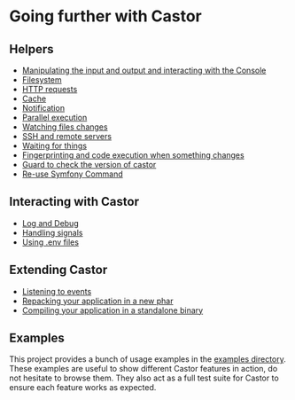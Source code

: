 # Going further with Castor

## Helpers

* [Manipulating the input and output and interacting with the Console](console-and-io.md)
* [Filesystem](filesystem.md)
* [HTTP requests](http-request.md)
* [Cache](cache.md)
* [Notification](notify.md)
* [Parallel execution](parallel.md)
* [Watching files changes](watch.md)
* [SSH and remote servers](ssh.md)
* [Waiting for things](wait-for.md)
* [Fingerprinting and code execution when something changes](fingerprint.md)
* [Guard to check the version of castor](version-check.md)
* [Re-use Symfony Command](symfony-task.md)

## Interacting with Castor

* [Log and Debug](log.md)
* [Handling signals](signals.md)
* [Using .env files](dot-env.md)

## Extending Castor

* [Listening to events](events.md)
* [Repacking your application in a new phar](repack.md)
* [Compiling your application in a standalone binary](compile.md)

## Examples

This project provides a bunch of usage examples in the
[examples directory](../../examples). These examples are useful to show
different Castor features in action, do not hesitate to browse them. They also
act as a full test suite for Castor to ensure each feature works as expected.
